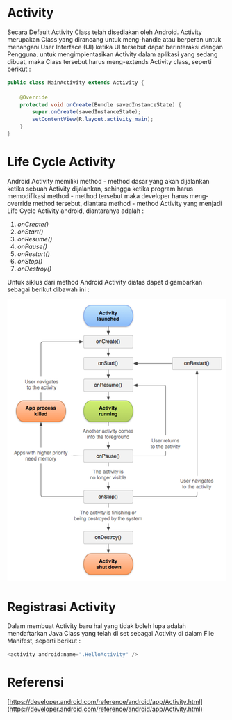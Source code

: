 # Activity

Secara Default Activity Class telah disediakan oleh Android. Activity merupakan Class yang dirancang untuk meng-handle atau berperan untuk menangani User Interface \(UI\) ketika UI tersebut dapat berinteraksi dengan Pengguna. untuk mengimplentasikan Activity dalam aplikasi yang sedang dibuat, maka Class tersebut harus meng-extends Activity class, seperti berikut :

```java
public class MainActivity extends Activity {

    @Override
    protected void onCreate(Bundle savedInstanceState) {
        super.onCreate(savedInstanceState);
        setContentView(R.layout.activity_main);
    }
}
```

# Life Cycle Activity

Android Activity memiliki method - method dasar yang akan dijalankan ketika sebuah Activity dijalankan, sehingga ketika program harus memodifikasi method - method tersebut maka developer harus meng-override method tersebut, diantara method - method Activity yang menjadi Life Cycle Activity android, diantaranya adalah :

1. _onCreate\(\)_
2. _onStart\(\)_
3. _onResume\(\)_
4. _onPause\(\)_
5. _onRestart\(\)_
6. _onStop\(\)_
7. _onDestroy\(\)_

Untuk siklus dari method Android Activity diatas dapat digambarkan sebagai berikut dibawah ini :

![](/assets/1_BmgNxyQaWUflgZDK96i9cg.png)

# Registrasi Activity

Dalam membuat Activity baru hal yang tidak boleh lupa adalah mendaftarkan Java Class yang telah di set sebagai Activity di dalam File Manifest, seperti berikut :

```java
<activity android:name=".HelloActivity" />
```

# Referensi

[https://developer.android.com/reference/android/app/Activity.html](https://developer.android.com/reference/android/app/Activity.html)

